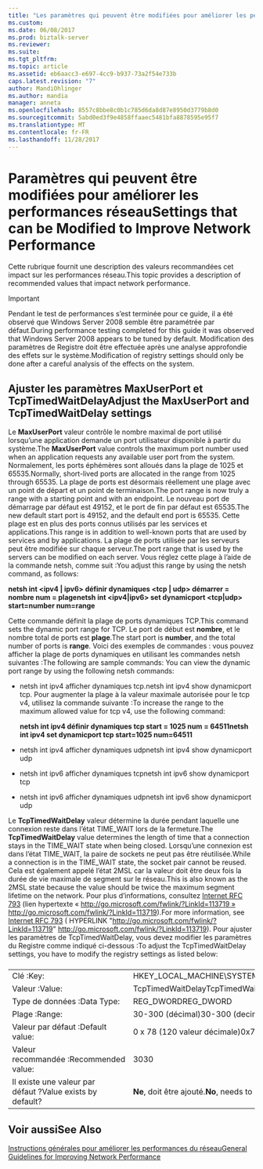 ```yaml
---
title: "Les paramètres qui peuvent être modifiées pour améliorer les performances réseau | Documents Microsoft"
ms.custom: 
ms.date: 06/08/2017
ms.prod: biztalk-server
ms.reviewer: 
ms.suite: 
ms.tgt_pltfrm: 
ms.topic: article
ms.assetid: eb6aacc3-e697-4cc9-b937-73a2f54e733b
caps.latest.revision: "7"
author: MandiOhlinger
ms.author: mandia
manager: anneta
ms.openlocfilehash: 8557c8bbe8c0b1c785d6da8d87e8950d3779b8d0
ms.sourcegitcommit: 5abd0ed3f9e4858ffaaec5481bfa8878595e95f7
ms.translationtype: MT
ms.contentlocale: fr-FR
ms.lasthandoff: 11/28/2017
---
```

# <a name="settings-that-can-be-modified-to-improve-network-performance"></a><span data-ttu-id="d9608-102">Paramètres qui peuvent être modifiées pour améliorer les performances réseau</span><span class="sxs-lookup"><span data-stu-id="d9608-102">Settings that can be Modified to Improve Network Performance</span></span>
<span data-ttu-id="d9608-103">Cette rubrique fournit une description des valeurs recommandées cet impact sur les performances réseau.</span><span class="sxs-lookup"><span data-stu-id="d9608-103">This topic provides a description of recommended values   that impact network performance.</span></span>  
  
> [!IMPORTANT]  
>  <span data-ttu-id="d9608-104">Pendant le test de performances s’est terminée pour ce guide, il a été observé que Windows Server 2008 semble être paramétrée par défaut.</span><span class="sxs-lookup"><span data-stu-id="d9608-104">During performance testing completed for this guide it was observed that Windows Server 2008 appears to be tuned by default.</span></span> <span data-ttu-id="d9608-105">Modification des paramètres de Registre doit être effectuée après une analyse approfondie des effets sur le système.</span><span class="sxs-lookup"><span data-stu-id="d9608-105">Modification of  registry settings should only be done after a careful analysis of the effects on the system.</span></span>  
  
## <a name="adjust-the-maxuserport-and-tcptimedwaitdelay-settings"></a><span data-ttu-id="d9608-106">Ajuster les paramètres MaxUserPort et TcpTimedWaitDelay</span><span class="sxs-lookup"><span data-stu-id="d9608-106">Adjust the MaxUserPort and TcpTimedWaitDelay settings</span></span>  
 <span data-ttu-id="d9608-107">Le **MaxUserPort** valeur contrôle le nombre maximal de port utilisé lorsqu’une application demande un port utilisateur disponible à partir du système.</span><span class="sxs-lookup"><span data-stu-id="d9608-107">The **MaxUserPort** value controls the maximum port number used when an application requests any available user port from the system.</span></span> <span data-ttu-id="d9608-108">Normalement, les ports éphémères sont alloués dans la plage de 1025 et 65535.</span><span class="sxs-lookup"><span data-stu-id="d9608-108">Normally, short-lived ports are allocated in the range from 1025 through 65535.</span></span> <span data-ttu-id="d9608-109">La plage de ports est désormais réellement une plage avec un point de départ et un point de terminaison.</span><span class="sxs-lookup"><span data-stu-id="d9608-109">The port range is now truly a range with a starting point and with an endpoint.</span></span> <span data-ttu-id="d9608-110">Le nouveau port de démarrage par défaut est 49152, et le port de fin par défaut est 65535.</span><span class="sxs-lookup"><span data-stu-id="d9608-110">The new default start port is 49152, and the default end port is 65535.</span></span> <span data-ttu-id="d9608-111">Cette plage est en plus des ports connus utilisés par les services et applications.</span><span class="sxs-lookup"><span data-stu-id="d9608-111">This range is in addition to well-known ports that are used by services and by applications.</span></span> <span data-ttu-id="d9608-112">La plage de ports utilisée par les serveurs peut être modifiée sur chaque serveur.</span><span class="sxs-lookup"><span data-stu-id="d9608-112">The port range that is used by the servers can be modified on each server.</span></span> <span data-ttu-id="d9608-113">Vous réglez cette plage à l’aide de la commande netsh, comme suit :</span><span class="sxs-lookup"><span data-stu-id="d9608-113">You adjust this range by using the netsh command, as follows:</span></span>  
  
 <span data-ttu-id="d9608-114">**netsh int \<ipv4 &#124; ipv6\> définir dynamiques \<tcp &#124; udp\> démarrer = nombre num = plage**</span><span class="sxs-lookup"><span data-stu-id="d9608-114">**netsh int \<ipv4&#124;ipv6\> set dynamicport \<tcp&#124;udp\> start=number num=range**</span></span>  
  
 <span data-ttu-id="d9608-115">Cette commande définit la plage de ports dynamiques TCP.</span><span class="sxs-lookup"><span data-stu-id="d9608-115">This command sets the dynamic port range for TCP.</span></span> <span data-ttu-id="d9608-116">Le port de début est **nombre**, et le nombre total de ports est **plage**.</span><span class="sxs-lookup"><span data-stu-id="d9608-116">The start port is **number**, and the total number of ports is **range**.</span></span> <span data-ttu-id="d9608-117">Voici des exemples de commandes : vous pouvez afficher la plage de ports dynamiques en utilisant les commandes netsh suivantes :</span><span class="sxs-lookup"><span data-stu-id="d9608-117">The following are sample commands: You can view the dynamic port range by using the following netsh commands:</span></span>  
  
-   <span data-ttu-id="d9608-118">netsh int ipv4 afficher dynamiques tcp.</span><span class="sxs-lookup"><span data-stu-id="d9608-118">netsh int ipv4 show dynamicport tcp.</span></span> <span data-ttu-id="d9608-119">Pour augmenter la plage à la valeur maximale autorisée pour le tcp v4, utilisez la commande suivante :</span><span class="sxs-lookup"><span data-stu-id="d9608-119">To increase the range to the maximum allowed value for tcp v4, use the following command:</span></span>  
  
     <span data-ttu-id="d9608-120">**netsh int ipv4 définir dynamiques tcp start = 1025 num = 64511**</span><span class="sxs-lookup"><span data-stu-id="d9608-120">**netsh int ipv4 set dynamicport tcp start=1025 num=64511**</span></span>  
  
-   <span data-ttu-id="d9608-121">netsh int ipv4 afficher dynamiques udp</span><span class="sxs-lookup"><span data-stu-id="d9608-121">netsh int ipv4 show dynamicport udp</span></span>  
  
-   <span data-ttu-id="d9608-122">netsh int ipv6 afficher dynamiques tcp</span><span class="sxs-lookup"><span data-stu-id="d9608-122">netsh int ipv6 show dynamicport tcp</span></span>  
  
-   <span data-ttu-id="d9608-123">netsh int ipv6 afficher dynamiques udp</span><span class="sxs-lookup"><span data-stu-id="d9608-123">netsh int ipv6 show dynamicport udp</span></span>  
  
 <span data-ttu-id="d9608-124">Le **TcpTimedWaitDelay** valeur détermine la durée pendant laquelle une connexion reste dans l’état TIME_WAIT lors de la fermeture.</span><span class="sxs-lookup"><span data-stu-id="d9608-124">The **TcpTimedWaitDelay** value determines the length of time that a connection stays in the TIME_WAIT state when being closed.</span></span> <span data-ttu-id="d9608-125">Lorsqu’une connexion est dans l’état TIME_WAIT, la paire de sockets ne peut pas être réutilisée.</span><span class="sxs-lookup"><span data-stu-id="d9608-125">While a connection is in the TIME_WAIT state, the socket pair cannot be reused.</span></span> <span data-ttu-id="d9608-126">Cela est également appelé l’état 2MSL car la valeur doit être deux fois la durée de vie maximale de segment sur le réseau.</span><span class="sxs-lookup"><span data-stu-id="d9608-126">This is also known as the 2MSL state because the value should be twice the maximum segment lifetime on the network.</span></span> <span data-ttu-id="d9608-127">Pour plus d’informations, consultez [Internet RFC 793](http://go.microsoft.com/fwlink/?LinkId=113719) (lien hypertexte « http://go.microsoft.com/fwlink/?LinkId=113719 » http://go.microsoft.com/fwlink/?LinkId=113719).</span><span class="sxs-lookup"><span data-stu-id="d9608-127">For more information, see [Internet RFC 793](http://go.microsoft.com/fwlink/?LinkId=113719) ( HYPERLINK "http://go.microsoft.com/fwlink/?LinkId=113719" http://go.microsoft.com/fwlink/?LinkId=113719).</span></span> <span data-ttu-id="d9608-128">Pour ajuster les paramètres de TcpTimedWaitDelay, vous devez modifier les paramètres du Registre comme indiqué ci-dessous :</span><span class="sxs-lookup"><span data-stu-id="d9608-128">To adjust the TcpTimedWaitDelay settings, you have to modify the registry settings as listed below:</span></span>  
  
###  
  
|||  
|-|-|  
|<span data-ttu-id="d9608-129">Clé :</span><span class="sxs-lookup"><span data-stu-id="d9608-129">Key:</span></span>|<span data-ttu-id="d9608-130">HKEY_LOCAL_MACHINE\SYSTEM\CurrentControlSet\Services\Tcpip\Parameters</span><span class="sxs-lookup"><span data-stu-id="d9608-130">HKEY_LOCAL_MACHINE\SYSTEM\CurrentControlSet\Services\Tcpip\Parameters</span></span>|  
|<span data-ttu-id="d9608-131">Valeur :</span><span class="sxs-lookup"><span data-stu-id="d9608-131">Value:</span></span>|<span data-ttu-id="d9608-132">TcpTimedWaitDelay</span><span class="sxs-lookup"><span data-stu-id="d9608-132">TcpTimedWaitDelay</span></span>|  
|<span data-ttu-id="d9608-133">Type de données :</span><span class="sxs-lookup"><span data-stu-id="d9608-133">Data Type:</span></span>|<span data-ttu-id="d9608-134">REG_DWORD</span><span class="sxs-lookup"><span data-stu-id="d9608-134">REG_DWORD</span></span>|  
|<span data-ttu-id="d9608-135">Plage :</span><span class="sxs-lookup"><span data-stu-id="d9608-135">Range:</span></span>|<span data-ttu-id="d9608-136">30-300 (décimal)</span><span class="sxs-lookup"><span data-stu-id="d9608-136">30-300 (decimal)</span></span>|  
|<span data-ttu-id="d9608-137">Valeur par défaut :</span><span class="sxs-lookup"><span data-stu-id="d9608-137">Default value:</span></span>|<span data-ttu-id="d9608-138">0 x 78 (120 valeur décimale)</span><span class="sxs-lookup"><span data-stu-id="d9608-138">0x78 (120 decimal)</span></span>|  
|<span data-ttu-id="d9608-139">Valeur recommandée :</span><span class="sxs-lookup"><span data-stu-id="d9608-139">Recommended value:</span></span>|<span data-ttu-id="d9608-140">30</span><span class="sxs-lookup"><span data-stu-id="d9608-140">30</span></span>|  
|<span data-ttu-id="d9608-141">Il existe une valeur par défaut ?</span><span class="sxs-lookup"><span data-stu-id="d9608-141">Value exists by default?</span></span>|<span data-ttu-id="d9608-142">**Ne**, doit être ajouté.</span><span class="sxs-lookup"><span data-stu-id="d9608-142">**No**, needs to be added.</span></span>|  
  
## <a name="see-also"></a><span data-ttu-id="d9608-143">Voir aussi</span><span class="sxs-lookup"><span data-stu-id="d9608-143">See Also</span></span>  
 [<span data-ttu-id="d9608-144">Instructions générales pour améliorer les performances du réseau</span><span class="sxs-lookup"><span data-stu-id="d9608-144">General Guidelines for Improving Network Performance</span></span>](../technical-guides/general-guidelines-for-improving-network-performance.md)